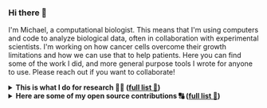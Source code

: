 ### Hi there 👋

I'm Michael, a computational biologist. This means that I'm using computers and code to analyze biological data, often in collaboration with experimental scientists. I'm working on how cancer cells overcome their growth limitations and how we can use that to help patients. Here you can find some of the work I did, and more general purpose tools I wrote for anyone to use. Please reach out if you want to collaborate!
    
<details><summary><b>This is what I do for research 👨‍🔬 (<a href=https://scholar.google.com/citations?user=z6mKdjAAAAAJ&hl=en>full list 🔗</a>)</b></summary>

| | &nbsp;&nbsp;&nbsp;&nbsp;&nbsp;&nbsp;&nbsp;&nbsp;&nbsp;&nbsp;&nbsp;&nbsp;article&nbsp;&nbsp;&nbsp;&nbsp;&nbsp;&nbsp;&nbsp;&nbsp;&nbsp;&nbsp;&nbsp;&nbsp; | &nbsp;&nbsp;&nbsp;&nbsp;&nbsp;&nbsp;&nbsp;&nbsp;code&nbsp;&nbsp;&nbsp;&nbsp;&nbsp;&nbsp;&nbsp;&nbsp;&nbsp; |
:- | :-: | :-:
| Developed a reliable method for estimating cell signaling pathways from gene expression | [*Nature Comm.* 📰](https://www.nature.com/articles/s41467-017-02391-6)<br/>[*Cell* 📰](https://www.cell.com/cell/fulltext/S0092-8674(16)30746-2) | [github :octocat:](https://github.com/saezlab/footprints)<br/>[bioc 📦](http://bioconductor.org/packages/release/bioc/html/progeny.html)
| Showed how gene coexpression networks often reflect cell mixtures instead of regulation | [*BBA-GRM* 📰](https://eriba.umcg.nl/wp-content/uploads/2021/07/Foijer-2019-10-23-Biochim-Biophys-Acta-Gene-Regul-Mech.pdf) | [github :octocat:](https://github.com/mschubert/GRN-aneup-purity)
| Found a way how cancer cells can tolerate abnormal DNA content (aneuploidy, ***c***hromosomal ***in***stability) and a potential treatment, in collaboration with experimental scientists | [*bioRxiv* 📰](https://www.biorxiv.org/content/10.1101/2021.12.03.471107v2)<br/>(+ coming soon) | [github :octocat:](https://github.com/mschubert/mad2-transposon) 
| Working on estimating DNA copy number of single-cell RNA sequencing | coming soon |
  
</details>

<details><summary><b>Here are some of my open source contributions 🔠 (<a href=https://github.com/mschubert?tab=repositories>full list 🔗</a>)</b></summary>

| | | &nbsp;&nbsp;&nbsp;&nbsp;&nbsp;&nbsp;&nbsp;&nbsp;&nbsp;&nbsp;&nbsp;&nbsp;status&nbsp;&nbsp;&nbsp;&nbsp;&nbsp;&nbsp;&nbsp;&nbsp;&nbsp;&nbsp;&nbsp;&nbsp; | &nbsp;&nbsp;&nbsp;&nbsp;&nbsp;&nbsp;&nbsp;&nbsp;code&nbsp;&nbsp;&nbsp;&nbsp;&nbsp;&nbsp;&nbsp;&nbsp;&nbsp; |
:-: | :- | :-: | :-:
| *clustermq* | R package for efficient high performance computing ([*Bioinformatics* 📰](https://academic.oup.com/bioinformatics/article/35/21/4493/5499081)),<br/>now used in *targets* [📦](https://github.com/ropensci/targets) [📖](https://books.ropensci.org/targets/) [🧔](https://github.com/wlandau) | [![CRAN version](http://www.r-pkg.org/badges/version/clustermq)](https://cran.r-project.org/package=clustermq)<br/>[![Build Status](https://github.com/mschubert/clustermq/workflows/R-check/badge.svg?branch=master)](https://github.com/mschubert/clustermq/actions) | [github :octocat:](https://github.com/mschubert/clustermq)<br/>[cran 📦](https://cran.r-project.org/package=clustermq)<br/>[testing :gear:](https://github.com/mschubert/clustermq-performance) 
| *narray* | R package for simplifying array operations | [![CRAN version](http://www.r-pkg.org/badges/version/narray)](https://cran.r-project.org/package=narray)<br/>[![Build Status](https://github.com/mschubert/narray/workflows/R-check/badge.svg?branch=master)](https://github.com/mschubert/narray/actions) | [github :octocat:](https://github.com/mschubert/narray)<br/>[cran 📦](https://cran.r-project.org/package=narray)
| *ebits* | R bioinformatics toolkit incubator and data API | [![Build Status](https://github.com/mschubert/ebits/workflows/R-check/badge.svg?branch=master)](https://github.com/mschubert/ebits/actions) | [ebits :octocat:](https://github.com/mschubert/ebits)<br/>[data :octocat:](https://github.com/mschubert/data)
| | Software build scripts for the [ArchLinux User Repository 🔗](https://aur.archlinux.org/packages/?K=mschu&SeB=m) and as [Gentoo overlay 🔗](https://en.wikipedia.org/wiki/Portage_(software)#ebuild) | | [pkgbuilds :octocat:](https://github.com/mschubert/PKGBUILDs)<br/>[overlay :octocat:](https://github.com/mschubert/overlay)
  
</details>
  
<!--
**mschubert/mschubert** is a ✨ _special_ ✨ repository because its `README.md` (this file) appears on your GitHub profile.

Here are some ideas to get you started:

- 🔭 I’m currently working on ...
- 🌱 I’m currently learning ...
- 👯 I’m looking to collaborate on ...
- 🤔 I’m looking for help with ...
- 💬 Ask me about ...
- 📫 How to reach me: ...
- 😄 Pronouns: ...
- ⚡ Fun fact: ...
-->
